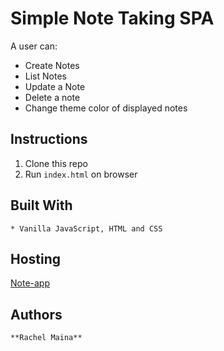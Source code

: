 # Simple Note Taking SPA

A user can:

- Create Notes
- List Notes
- Update a Note
- Delete a note
- Change theme color of displayed notes

## Instructions

1.  Clone this repo
2.  Run `index.html` on browser

## Built With

```
* Vanilla JavaScript, HTML and CSS
```

## Hosting

[Note-app](https://rachellemaina.github.io/note-app/)

## Authors

```
**Rachel Maina**
```
